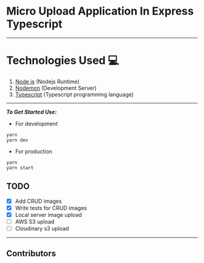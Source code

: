 # Micro Upload Application In Express Typescript
___
# Technologies Used 💻
1. [Node js](https://nodejs.org) (Nodejs Runtime)
2. [Nodemon](https://nodemon.io/) (Development Server)
3. [Typescript](https://www.typescriptlang.org/) (Typescript programming language)

___
***To Get Started Use:***
* For development
```
yarn
yarn dev
```
* For production
```
yarn
yarn start
```

## TODO
- [x] Add CRUD images
- [x] Write tests for CRUD images
- [x] Local server image upload
- [ ] AWS S3 upload
- [ ] Cloudinary s3 upload

___
## Contributors

